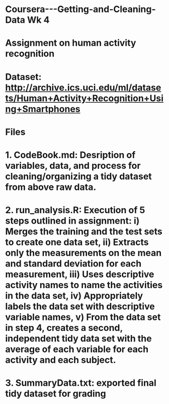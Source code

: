 # Coursera---Getting-and-Cleaning-Data Wk 4
# Assignment on human activity recognition

# Dataset: http://archive.ics.uci.edu/ml/datasets/Human+Activity+Recognition+Using+Smartphones

# Files
# 1. CodeBook.md: Desription of variables, data, and process for cleaning/organizing a tidy dataset from above raw data.
# 2. run_analysis.R: Execution of 5 steps outlined in assignment: i) Merges the training and the test sets to create one data set, ii) Extracts only the measurements on the mean and standard deviation for each measurement, iii) Uses descriptive activity names to name the activities in the data set, iv) Appropriately labels the data set with descriptive variable names, v) From the data set in step 4, creates a second, independent tidy data set with the average of each variable for each activity and each subject.
# 3. SummaryData.txt: exported final tidy dataset for grading
